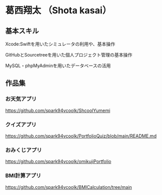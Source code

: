 # 葛西翔太 （Shota kasai）

## 基本スキル
 Xcode:Swiftを用いたシミュレータの利用や、基本操作
 
 GitHubとSourcetreeを用いた個人プロジェクト管理の基本操作
 
 MySQL・phpMyAdminを用いたデータベースの活用
## 作品集
### お天気アプリ
https://github.com/spark94vcoolk/ShcoolYumemi
### クイズアプリ
https://github.com/spark94vcoolk/PortfolioQuiz/blob/main/README.md
### おみくじアプリ
https://github.com/spark94vcoolk/omikujiPortfolio
### BMI計算アプリ
https://github.com/spark94vcoolk/BMICalculation/tree/main
